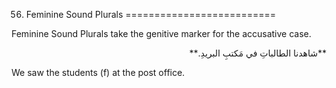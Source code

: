 56. Feminine Sound Plurals
==========================

Feminine Sound Plurals take the genitive marker for the accusative case.

<p dir="rtl">
**شاهدنا الطالباتِ في مَکتبِ البريدِ.**
</p>

We saw the students (f) at the post office.


